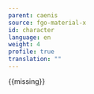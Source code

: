 ```yaml
---
parent: caenis
source: fgo-material-x
id: character
language: en
weight: 4
profile: true
translation: ""
---
```


{{missing}}
